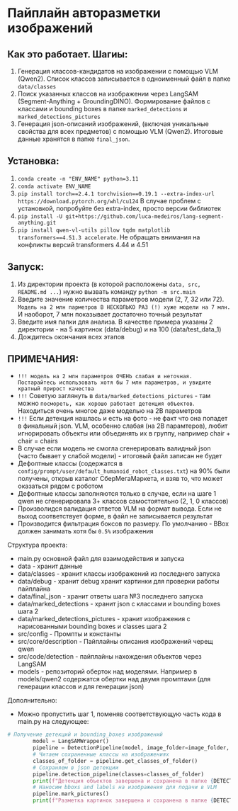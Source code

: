 # Пайплайн авторазметки изображений
## Как это работает. Шагиы:
1. Генерация классов-кандидатов на изображении с помощью VLM (Qwen2). Список классов записывается в одноименный файл в папке `data/classes`  
2. Поиск указанных классов на изображении через LangSAM (Segment-Anything + GroundingDINO). Формирование файлов с классами и bounding boxes в папке `marked_detections` и `marked_detections_pictures`  
3. Генерация json-описаний изображений, (включая уникальные свойства для всех предметов) с помощью VLM (Qwen2). Итоговые данные хранятся в папке `final_json`.  

## Установка:
1. `conda create -n "ENV_NAME" python=3.11`
2. `conda activate ENV_NAME`
3. `pip install torch==2.4.1 torchvision==0.19.1 --extra-index-url https://download.pytorch.org/whl/cu124` В случае проблем с установкой, попробуйте без extra-index, просто версии библиотек
4. `pip install -U git+https://github.com/luca-medeiros/lang-segment-anything.git`
5. `pip install qwen-vl-utils pillow tqdm matplotlib transformers==4.51.3 accelerate`. Не обращать внимания на конфликты версий transformers 4.44 и 4.51 

 ## Запуск:
 1. Из директории проекта (в которой расположены `data, src, README.md ...`) нужно вызвать команду
    `python -m src.main`
 2. Введите значение количества параметров модели (2, 7, 32 или 72). `Модель на 2 млн парметров В НЕСКОЛЬКО РАЗ (!) хуже модели на 7 млн.` И наоборот, 7 млн показывает достаточно точный результат
 3. Введите имя папки для анализа. В качестве  примера указаны 2 директории - на 5 картинок (data/debug) и на 100 (data/test_data_1)
 4. Дождитесь окончания всех этапов

## ПРИМЕЧАНИЯ:
- ```!!! модель на 2 млн параметров ОЧЕНЬ слабая и неточная. Постарайтесь использовать хотя бы 7 млн параметров, и увидите кратный прирост качества```
- `!!!` Советую заглянуть в `data/marked_detections_pictures` - там можно `посмореть, как хорошо работает детекция объектов`. Находиться очень многое даже моделью на 2B параметров
- `!!!` Если детекция нашлась и есть на фото - не факт что она попадет в финальный json. VLM, особенно слабая (на 2B парамтеров), любит игнорировать объекты или объединять их в группу, например chair + chair = chairs
- В случае если модель не смогла сгенерировать валидный json (часто бывает у слабой модели) - итоговый файл записан не будет
- Дефолтные классы (содержатся в `config/prompt/user/default_humanoid_robot_classes.txt`) на 90% были получены, открыв каталог СберМегаМаркета, и взяв то, что может оказаться рядом с роботом
- Дефолтные классы заполняются только в случае, если на шаге 1 qwen не сгенерировала 3+ классов самостоятельно (2, 1, 0 классов)
- Произволидся валидация ответов VLM на формат вывода. Если не выход соответствует форме, в файл не записывается результат
- Производится фильтрация боксов по размеру. По умолчанию - BBox должен занимать хотя бы `0.5%` изображения 



Структура проекта:
- main.py основной файл для взаимодействия и запуска
- data - хранит данные
- data/classes - хранит классы изображений из последнего запуска
- data/debug - хранит debug хранит картинки для проверки работы пайплайна
- data/final_json - хранит ответы шага №3 последнего запуска
- data/marked_detections - хранит json с классами и bounding boxes шага 2
- data/marked_detections_pictures - хранит изображения с нарисованными bounding boxes и classes шага 2
- src/config - Промпты и константы
- src/core/description - Пайплайны описания изображений черещ qwen
- src/code/detection - пайплайны нахождения объектов через LangSAM
- models - репозиторий оберток над моделями. Например в models/qwen2 содержатся обертки над двумя промптами (для генерации классов и для генерации json)

Дополнительно:
- Можно пропустить шаг 1, поменяв соответствующую часть кода в main.py на следующее:
```py
# Получение детекций и bounding_boxes изображений
        model = LangSAMWrapper()
        pipeline = DetectionPipeline(model, image_folder=image_folder, same_classes_on_all_images=False)
        # Читаем сохраненные классы на изображениях
        classes_of_folder = pipeline.get_classes_of_folder()
        # Сохраняем в json детекции
        pipeline.detection_pipeline(classes=classes_of_folder)
        print(f"Детекция объектов завершена и сохранена в папке {DETECTIONS_DIR}")
        # Наносим bboxs and labels на изображения для подачи в VLM
        pipeline.mark_pictures()
        print(f"Разметка картинок завершена и сохранена в папке {DETECTIONS_PICTURES_DIR}")
```